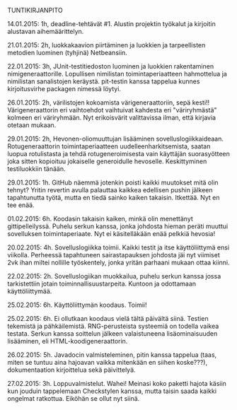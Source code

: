 TUNTIKIRJANPITO

14.01.2015: 1h, deadline-tehtävät #1. Alustin projektin työkalut ja kirjoitin alustavan aihemäärittelyn.

21.01.2015: 2h, luokkakaavion piirtäminen ja luokkien ja tarpeellisten metodien luominen (tyhjinä) Netbeansiin.

22.01.2015: 3h, JUnit-testitiedoston luominen ja luokkien rakentaminen nimigeneraattorille. Lopullisen nimilistan toimintaperiaatteen hahmottelua ja nimilistan sanalistojen keräystä. pit-testin kanssa tappelua kunnes kirjoitusvirhe packagen nimessä löytyi. 

26.01.2015: 2h, värilistojen kokoamista värigeneraattoriin, sepä kesti!! Värigeneraattorin eri vaihtoehdot vaihtuivat kahdesta eri "väriryhmästä" kolmeen eri väriryhmään. Nyt erikoisvärit valittavissa ilman, että kirjavia otetaan mukaan.

29.01.2015: 2h, Hevonen-oliomuuttujan lisääminen sovelluslogiikkaideaan. Rotugeneraattorin toimintaperiaatteen uudelleenharkitsemista, saatan luopua rotulistasta ja tehdä rotugeneroimisesta vain käyttäjän suorasyötteen joka sitten kopioituu jokaiselle generoidulle hevoselle. Keskittyminen testiluokkiin tänään.

29.01.2015: 1h. GitHub näemmä jotenkin poisti kaikki muutokset mitä olin tehnyt? Yritin revertin avulla palauttaa kaikkea edellisen pushin jälkeen tapahtunutta työtä, mutta en tiedä sainko kaiken takaisin. Itkettää. Nyt en tee enää.

01.02.2015: 6h. Koodasin takaisin kaiken, minkä olin menettänyt gittipelleilyssä. Puhelu serkun kanssa, jonka johdosta hieman peräti muuttui sovelluksen toimintaperiaate. Nyt ei käsitelläkään enää pelkkiä hevosia!

20.02.2015: 4h. Sovelluslogiikka toimii. Kaikki testit ja itse käyttöliittymä ensi viikolla. Perheessä tapahtuneen sairastapauksen johdosta jäi nyt viimiset 2vk ihan miltei nollille työskentely, jonka yritän parhaani mukaan ottaa kiinni.

22.02.2015: 2h. Sovelluslogiikan muokkailua, puhelu serkun kanssa jossa tarkistettiin jotain toiminnallisuustarpeita. Kuntoon ja odottamaan käyttöliittymää.

25.02.2015: 6h. Käyttöliittymän koodaus. Toimii!

25.02.2015: 6h. Ei ollutkaan koodaus vielä tältä päivältä siinä. Testien tekemistä ja pähkäilemistä. RNG-perusteista systeemiä on todella vaikea testata. Serkun kanssa soittelun jälkeen valaistuneena lisäominaisuuden lisääminen, eli HTML-koodigeneraattorin.

26.02.2015: 5h. Javadocin valmisteleminen, pitin kanssa tappelua (taas, miten se tuntuu aina hajoavan vaikka mitenkään en siihen koske???), dokumentaation kirjoittelua sekä päivittelyä.

27.02.2015: 3h. Loppuvalmistelut. Wahei! Meinasi koko paketti hajota käsiin kun jouduin tappelemaan Checkstylen kanssa, mutta taisin saada kaikki ongelmat ratkottua. Eiköhän se ollut nyt siinä.